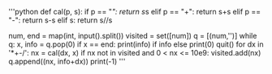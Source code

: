'''python
def cal(p, s):
    if p == "*": return s*s
    elif p == "+": return s+s
    elif p == "-": return s-s
    elif s: return s//s
        
num, end = map(int, input().split())
visited = set([num])
q = [(num,'')]
while q:
    x, info = q.pop(0)
    if x == end:
        print(info) if info else print(0)
        quit()
    for dx in '*+-/':
        nx = cal(dx, x)
        if nx not in visited and 0 < nx <= 10e9:
            visited.add(nx)
            q.append((nx, info+dx))
print(-1)
'''
